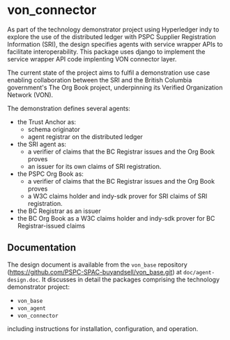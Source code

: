 # von_connector
As part of the technology demonstrator project using Hyperledger indy to explore the use of the distributed ledger with PSPC Supplier Registration Information (SRI), the design specifies agents with service wrapper APIs to facilitate interoperability. This package uses django to implement the service wrapper API code implenting VON connector layer.

The current state of the project aims to fulfil a demonstration use case enabling collaboration between the SRI and the British Columbia government's The Org Book project, underpinning its Verified Organization Network (VON).

The demonstration defines several agents:
  - the Trust Anchor as:
    - schema originator
    - agent registrar on the distributed ledger
  - the SRI agent as:
    - a verifier of claims that the BC Registrar issues and the Org Book proves
    - an issuer for its own claims of SRI registration.
  - the PSPC Org Book as:
    - a verifier of claims that the BC Registrar issues and the Org Book proves
    - a W3C claims holder and indy-sdk prover for SRI claims of SRI registration.
  - the BC Registrar as an issuer
  - the BC Org Book as a W3C claims holder and indy-sdk prover for BC Registrar-issued claims

## Documentation
The design document is available from the `von_base` repository (<https://github.com/PSPC-SPAC-buyandsell/von_base.git>) at `doc/agent-design.doc`. It discusses in detail the packages comprising the technology demonstrator project:
  - `von_base`
  - `von_agent`
  - `von_connector`

including instructions for installation, configuration, and operation.
